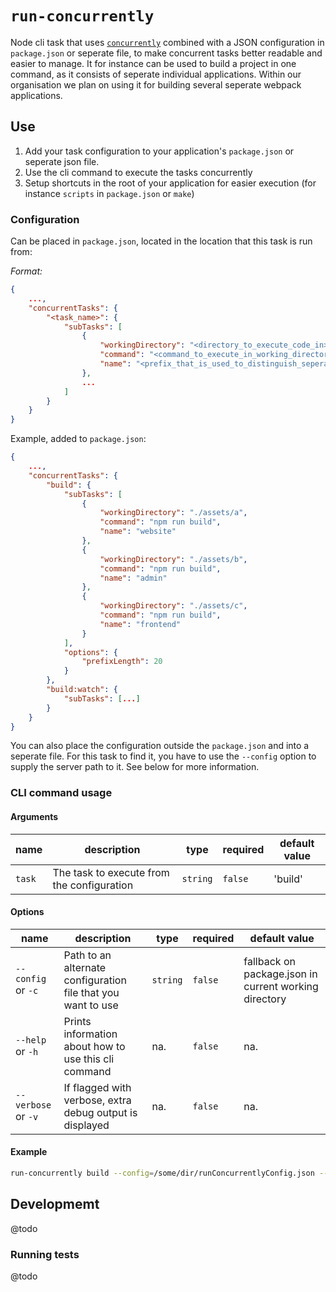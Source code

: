 # `run-concurrently`

Node cli task that uses [`concurrently`](https://www.npmjs.com/package/concurrently) combined with a JSON configuration in `package.json` or seperate file, to make concurrent tasks better readable and easier to manage. It for instance can be used to build a project in one command, as it consists of seperate individual applications. Within our organisation we plan on using it for building several seperate webpack applications.

## Use

1. Add your task configuration to your application's `package.json` or seperate json file.
2. Use the cli command to execute the tasks concurrently
3. Setup shortcuts in the root of your application for easier execution (for instance `scripts` in `package.json` or `make`)

### Configuration

Can be placed in `package.json`, located in the location that this task is run from:

_Format:_

```json
{
    ...,
    "concurrentTasks": {
        "<task_name>": {
            "subTasks": [
                {
                    "workingDirectory": "<directory_to_execute_code_in>",
                    "command": "<command_to_execute_in_working_directory>",
                    "name": "<prefix_that_is_used_to_distinguish_seperate_tasks_output>"
                },
                ...
            ]
        }
    }
}


```

Example, added to `package.json`:

```json
{
    ...,
    "concurrentTasks": {
        "build": {
            "subTasks": [
                {
                    "workingDirectory": "./assets/a",
                    "command": "npm run build",
                    "name": "website"
                },
                {
                    "workingDirectory": "./assets/b",
                    "command": "npm run build",
                    "name": "admin"
                },
                {
                    "workingDirectory": "./assets/c",
                    "command": "npm run build",
                    "name": "frontend"
                }
            ],
            "options": {
                "prefixLength": 20
            }
        },
        "build:watch": {
            "subTasks": [...]
        }
    }
}
```

You can also place the configuration outside the `package.json` and into a seperate file. For this task to find it, you have to use the `--config` option to supply the server path to it. See below for more information.

### CLI command usage

#### Arguments

| name   | description                                | type     | required | default value |
| ------ | ------------------------------------------ | -------- | -------- | ------------- |
| `task` | The task to execute from the configuration | `string` | `false`  | 'build'       |

#### Options

| name                | description                                                  | type     | required | default value                                         |
| ------------------- | ------------------------------------------------------------ | -------- | -------- | ----------------------------------------------------- |
| `--config` or `-c`  | Path to an alternate configuration file that you want to use | `string` | `false`  | fallback on package.json in current working directory |
| `--help` or `-h`    | Prints information about how to use this cli command         | na.      | `false`  | na.                                                   |
| `--verbose` or `-v` | If flagged with verbose, extra debug output is displayed     | na.      | `false`  | na.                                                   |

#### Example

```bash
run-concurrently build --config=/some/dir/runConcurrentlyConfig.json --verbose
```

## Developmemt

@todo

### Running tests

@todo
